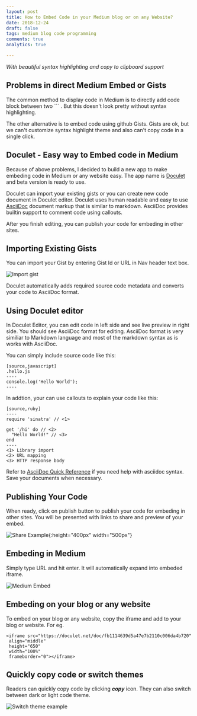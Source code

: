 ```yaml
---
layout: post
title: How to Embed Code in your Medium blog or on any Website?
date: 2018-12-24
draft: false
tags: medium blog code programming
comments: true
analytics: true

---
```


*With beautiful syntax highlighting and copy to clipboard support* 

## Problems in direct Medium Embed or Gists

The common method to display code in Medium is to directly add code block  between two ``` . But this doesn't look pretty without syntax highlighting.

The other alternative is to embed code using github Gists. Gists are ok, but we can't customize syntax highlight theme and also can't copy code in a single click. 



## Doculet - Easy way to Embed code in Medium

Because of above problems, I decided to build a new app to make embeding code in Medium or any website easy. The app name is [Doculet](https://doculet.net/about) and beta version is ready to use. 

Doculet can import your existing gists or you can create new code document in Doculet editor. Doculet uses human readable and easy to use [AsciiDoc](https://asciidoctor.org/docs/asciidoc-syntax-quick-reference/#source-code) document markup that is similar to markdown. AsciiDoc provides builtin support to comment code using callouts. 

After you finish editing, you can publish your code for embeding in other sites. 



## Importing Existing Gists 

You can import your Gist by entering Gist Id or URL in Nav header text box.



![Import gist](https://raw.githubusercontent.com/erajasekar/erajasekar.github.io/master/assets/images/doculet-intro/gist-import.gif)



Doculet automatically adds required source code metadata and converts your code to AsciiDoc format.



## Using Doculet editor

In Doculet Editor, you can edit code in left side and see live preview in right side. You should see AsciiDoc format for editing. AsciiDoc format is very similiar to Markdown language and most of the markdown syntax as is works with AsciiDoc. 

You can simply include source code like this:

```
[source,javascript]
.hello.js
----
console.log('Hello World');
----
```



In addtion, your can use callouts to explain your code like this:

```
[source,ruby]
----
require 'sinatra' // <1>

get '/hi' do // <2>
  "Hello World!" // <3>
end
----
<1> Library import
<2> URL mapping
<3> HTTP response body
```



Refer to [AsciiDoc Quick Reference](https://asciidoctor.org/docs/asciidoc-syntax-quick-reference/#source-code) if you need help with asciidoc syntax. Save your documents when necessary.



## Publishing Your Code

When ready, click on publish button to publish your code for embeding in other sites. You will be presented with links to share and preview of your embed. 



![Share Example](https://raw.githubusercontent.com/erajasekar/erajasekar.github.io/master/assets/images/doculet-intro/share-example1.png){:height="400px" width="500px"}

## Embeding in Medium

Simply type URL and hit enter. It will automatically expand into embeded iframe.

![Medium Embed](https://uc9da18d401356e88b0c329a6280.dl.dropboxusercontent.com/cd/0/inline/AYEqbJTiT99zsUMOMBGEE_XdcizBovATWsh1gEM7gdniIqwns2Kwd2T-Y2XC5M-LaaJn9IIpnRs7JwXQBjbAbU6gyXBT9V7Yp4DP_UXQMjs0w5CY1NXb6Jld-bBgOdCKl7etmuyTao0Nigkd2Md4j5YYb5IOsjfNhCGKMYTs81FzQkWEQDrVxM3EcKywVusf-gk/file)



## Embeding on your blog or any website

To embed on your blog or any website, copy the iframe and add to your blog or website. For eg.

```
<iframe src="https://doculet.net/doc/fb1114639d5a47e7b2110c006da4b720"
 align="middle"
 height="650"
 width="100%"
 frameborder="0"></iframe> 
```



## Quickly copy code or switch themes

Readers can quickly copy code by clicking ***copy*** icon. They can also switch between dark or light code theme.

![Switch theme example](https://uc43edce11f4edf2388baab9d42f.dl.dropboxusercontent.com/cd/0/inline/AYHcOzhm5TjngG0ruWj5OYwRniFsu3eym4q-Jg9RlFwjaD5ejudXCyJ3_FIFGMOuRkHxaCMfcwH3z9bvRW5gVzLPYmpxM0HYOf5-rhYmlUhY8HLVX8mXssyZOGIvg7o8A4ywmTzJEeOcu-VoWdDIZk13-eKnaOwCzx8WPlaoJsYQBnllG0jUx1IaB9671kV6fjA/file)





